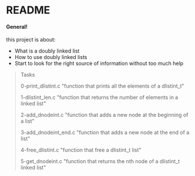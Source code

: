 # README 
#### General!
this project is about:
  - What is a doubly linked list
  - How to use doubly linked lists
  - Start to look for the right source of information without too much help

 > Tasks
 >
 > 0-print_dlistint.c "function that prints all the elements of a dlistint_t"
 >
 > 1-dlistint_len.c "function that returns the number of elements in a linked
 > list"
 >
 > 2-add_dnodeint.c "function that adds a new node at the beginning of a list"
 >
 > 3-add_dnodeint_end.c "function that adds a new node at the end of a list"
 >
 > 4-free_dlistint.c "function that free a dlistint_t list"
 >
 > 5-get_dnodeint.c "function that returns the nth node of a dlistint_t linked
 > list"
 >

